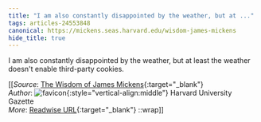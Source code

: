 ```yaml
---
title: "I am also constantly disappointed by the weather, but at ..."
tags: articles-24553848
canonical: https://mickens.seas.harvard.edu/wisdom-james-mickens
hide_title: true
---
```


I am also constantly disappointed by the weather, but at least the weather doesn't enable third-party cookies.


[[_Source_: [The Wisdom of James Mickens](https://mickens.seas.harvard.edu/wisdom-james-mickens){:target="_blank"}<br>
_Author_: ![favicon](https://s2.googleusercontent.com/s2/favicons?domain=mickens.seas.harvard.edu){:style="vertical-align:middle"} Harvard University Gazette<br>
_More_: [Readwise URL](https://readwise.io/open/478878225){:target="_blank"}
::wrap]]